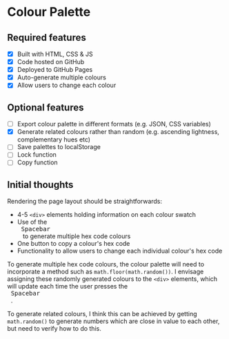 # Colour Palette

## Required features
- [x] Built with HTML, CSS & JS
- [x] Code hosted on GitHub
- [x] Deployed to GitHub Pages
- [x] Auto-generate multiple colours
- [x] Allow users to change each colour

## Optional features
- [ ] Export colour palette in different formats (e.g. JSON, CSS variables)
- [x] Generate related colours rather than random (e.g. ascending lightness, complementary hues etc)
- [ ] Save palettes to localStorage
- [ ] Lock function
- [ ] Copy function

## Initial thoughts
Rendering the page layout should be straightforwards: 
- 4-5 `<div>` elements holding information on each colour swatch
- Use of the <kbd> <br> Spacebar <br> </kbd> to generate multiple hex code colours
- One button to copy a colour's hex code
- Functionality to allow users to change each individual colour's hex code

To generate multiple hex code colours, the colour palette will need to incorporate a method such as `math.floor(math.random())`. I envisage assigning these randomly generated colours to the `<div>` elements, which will update each time the user presses the <kbd> <br> Spacebar <br> </kbd>.

To generate related colours, I think this can be achieved by getting `math.random()` to generate numbers which are close in value to each other, but need to verify how to do this.
